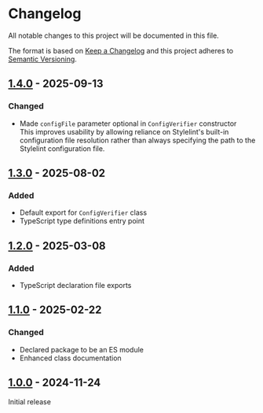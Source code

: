 # Changelog

All notable changes to this project will be documented in this file.

The format is based on [Keep a Changelog](https://keepachangelog.com/en/1.0.0) and this project adheres
to [Semantic Versioning](https://semver.org/spec/v2.0.0.html).

## [1.4.0] - 2025-09-13

### Changed

- Made `configFile` parameter optional in `ConfigVerifier` constructor  
  This improves usability by allowing reliance on Stylelint's built-in configuration file resolution rather than always
  specifying the path to the Stylelint configuration file.

## [1.3.0] - 2025-08-02

### Added

- Default export for `ConfigVerifier` class
- TypeScript type definitions entry point

## [1.2.0] - 2025-03-08

### Added

- TypeScript declaration file exports

## [1.1.0] - 2025-02-22

### Changed

- Declared package to be an ES module
- Enhanced class documentation

## [1.0.0] - 2024-11-24

Initial release

[Unreleased]: https://github.com/jhae-de/stylelint-config-verifier/compare/v1.4.0...main
[1.4.0]: https://github.com/jhae-de/stylelint-config-verifier/releases/tag/v1.4.0
[1.3.0]: https://github.com/jhae-de/stylelint-config-verifier/releases/tag/v1.3.0
[1.2.0]: https://github.com/jhae-de/stylelint-config-verifier/releases/tag/v1.2.0
[1.1.0]: https://github.com/jhae-de/stylelint-config-verifier/releases/tag/v1.1.0
[1.0.0]: https://github.com/jhae-de/stylelint-config-verifier/releases/tag/v1.0.0
